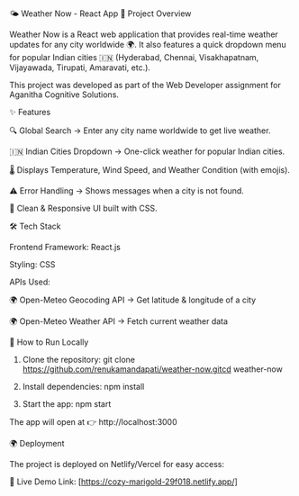 🌤️ Weather Now - React App
📌 Project Overview

Weather Now is a React web application that provides real-time weather updates for any city worldwide 🌍.
It also features a quick dropdown menu for popular Indian cities 🇮🇳 (Hyderabad, Chennai, Visakhapatnam, Vijayawada, Tirupati, Amaravati, etc.).

This project was developed as part of the Web Developer assignment for Aganitha Cognitive Solutions.

✨ Features

🔍 Global Search → Enter any city name worldwide to get live weather.

🇮🇳 Indian Cities Dropdown → One-click weather for popular Indian cities.

🌡️ Displays Temperature, Wind Speed, and Weather Condition (with emojis).

⚠️ Error Handling → Shows messages when a city is not found.

🎨 Clean & Responsive UI built with CSS.

🛠️ Tech Stack

Frontend Framework: React.js

Styling: CSS

APIs Used:

🌍 Open-Meteo Geocoding API → Get latitude & longitude of a city

🌍 Open-Meteo Weather API → Fetch current weather data

🚀 How to Run Locally

1. Clone the repository:
git clone https://github.com/renukamandapati/weather-now.gitcd weather-now

2. Install dependencies:
npm install

3. Start the app:
npm start

The app will open at 👉 http://localhost:3000

🌍 Deployment

The project is deployed on Netlify/Vercel for easy access:

🔗 Live Demo Link: [https://cozy-marigold-29f018.netlify.app/]
